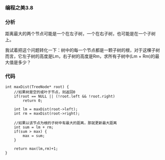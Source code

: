 ### 编程之美3.8

### 分析

距离最大的两个节点可能是一个在左子树，一个在右子树，也可能是在一个子树上。

我试着把这个问题转化一下：树中的每一个节点都是一颗子树的根，对于这棵子树而言，它左子树的高度是Lm，右子树的高度是Rm，求所有子树中(Lm + Rm)的最大值是多少？

### 代码

```
int maxDist(TreeNode* root) {  
    //如果树是空的或叶子节点，则返回0  
    if(root == NULL || (!root.left && !root.right)  
        return 0;  
        
    int lm = maxDist(root->left);  
    int rm = maxDist(root->right);  
    
    //如果以该节点为根的子树中有最大的距离，那就更新最大距离  
    int sum = lm + rm;  
    if(sum > max) {  
        max = sum;  
    }  
  
    return max(lm,rm)+1;  
} 
```
